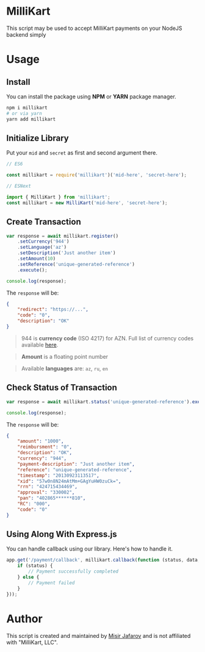 # MilliKart

This script may be used to accept MilliKart payments on your NodeJS backend simply

# Usage

## Install

You can install the package using **NPM** or **YARN** package manager.

```bash
npm i millikart
# or via yarn
yarn add millikart
```

## Initialize Library

Put your `mid` and `secret` as first and second argument there.

```javascript
// ES6

const millikart = require('millikart')('mid-here', 'secret-here');

// ESNext

import { MilliKart } from 'millikart';
const millikart = new MilliKart('mid-here', 'secret-here');
```

## Create Transaction

```javascript
var response = await millikart.register()
    .setCurrency('944')
    .setLanguage('az')
    .setDescription('Just another item')
    .setAmount(10)
    .setReference('unique-generated-reference')
    .execute();

console.log(response);
```

The `response` will be:

```json
{
    "redirect": "https://...",
    "code": "0",
    "description": "OK"
}
```

> 944 is **currency code** (ISO 4217) for AZN. Full list of currency codes available [here](https://www.iban.com/currency-codes).

> **Amount** is a floating point number

> Available **languages** are: `az`, `ru`, `en`

## Check Status of Transaction


```javascript
var response = await millikart.status('unique-generated-reference').execute();

console.log(response);
```

The `response` will be:

```json
{
    "amount": "1000",
    "reimbursment": "0",
    "description": "OK",
    "currency": "944",
    "payment-description": "Just another item",
    "reference": "unique-generated-reference",
    "timestamp": "20130923113517",
    "xid": "57w0n8N24mAtMm+GAgYuHW0zuCk=",
    "rrn": "424715434469",
    "approval": "330002",
    "pan": "402865******810",
    "RC": "000",
    "code": "0"
}
```

## Using Along With Express.js

You can handle callback using our library. Here's how to handle it.

```javascript
app.get('/payment/callback', millikart.callback(function (status, data, req, res, next) {
    if (status) {
        // Payment successfully completed
    } else {
        // Payment failed
    }
}));
```

# Author

This script is created and maintained by [Misir Jafarov](https://misir.xyz) and is not affiliated with "MilliKart, LLC".